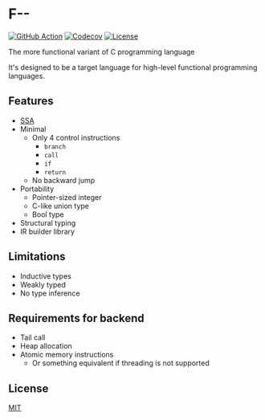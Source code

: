 # F--

[![GitHub Action](https://img.shields.io/github/workflow/status/raviqqe/fmm/test?style=flat-square)](https://github.com/raviqqe/fmm/actions?query=workflow%3Atest)
[![Codecov](https://img.shields.io/codecov/c/github/raviqqe/fmm.svg?style=flat-square)](https://codecov.io/gh/raviqqe/fmm)
[![License](https://img.shields.io/github/license/raviqqe/fmm.svg?style=flat-square)](LICENSE)

The more functional variant of C programming language

It's designed to be a target language for high-level functional programming languages.

## Features

- [SSA](https://en.wikipedia.org/wiki/Static_single_assignment_form)
- Minimal
  - Only 4 control instructions
    - `branch`
    - `call`
    - `if`
    - `return`
  - No backward jump
- Portability
  - Pointer-sized integer
  - C-like union type
  - Bool type
- Structural typing
- IR builder library

## Limitations

- Inductive types
- Weakly typed
- No type inference

## Requirements for backend

- Tail call
- Heap allocation
- Atomic memory instructions
  - Or something equivalent if threading is not supported

## License

[MIT](LICENSE)
